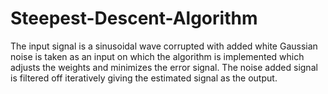 # Steepest-Descent-Algorithm
The input signal is a sinusoidal wave corrupted with added white Gaussian noise is
taken as an input on which the algorithm is implemented which adjusts the weights
and minimizes the error signal. The noise added signal is filtered off iteratively giving
the estimated signal as the output. 
